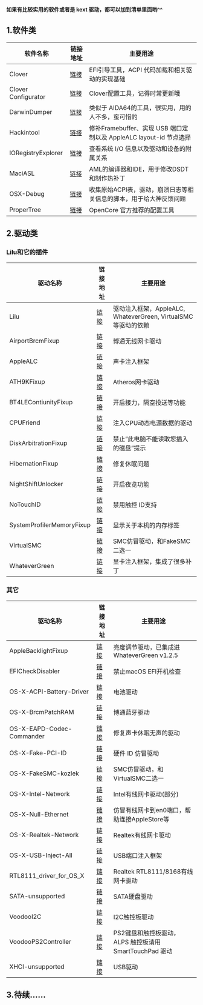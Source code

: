 **如果有比较实用的软件或者是 kext 驱动，都可以加到清单里面哟^^**

## 1.软件类

| 软件名称             | 链接地址                                     | 主要用途                                     |
| ---------------- | ---------------------------------------- | ---------------------------------------- |
| Clover  | [链接](https://sourceforge.net/projects/cloverefiboot)  |  EFI引导工具，ACPI 代码加载和相关驱动的实现基础  |
| Clover Configurator  | [链接](https://mackie100projects.altervista.org/download-clover-configurator)  |  Clover配置工具，记得时常更新哦  |
| DarwinDumper  | [链接](https://bitbucket.org/blackosx/darwindumper/downloads)  | 类似于 AIDA64的工具，很实用，用的人不多，蛮可惜的  |
| Hackintool  | [链接](https://www.insanelymac.com/forum/topic/335018-hackintool-v224)  | 修补Framebuffer、实现 USB 端口定制以及 AppleALC layout-id 节点选择  |
| IORegistryExplorer  | [链接](https://www.tonymacx86.com/attachments/ioregistryexplorer-slrid_v10-6-3-zip.24086)  | 查看系统 I/O 信息以及驱动和设备的附属关系  |
| MaciASL  | [链接](https://github.com/acidanthera/MaciASL/releases)  | AML的编译器和IDE，用于修改DSDT和制作热补丁  |
| OSX-Debug  | [链接](https://github.com/black-dragon74/OSX-Debug)  | 收集原始ACPI表，驱动，崩溃日志等相关信息的脚本，用于给大神反馈问题  |
| ProperTree | [链接](https://github.com/corpnewt/ProperTree)  | OpenCore 官方推荐的配置工具 | 

## 2.驱动类

### Lilu和它的插件

| 驱动名称             | 链接地址                                     | 主要用途                                     |
| ---------------- | ---------------------------------------- | ---------------------------------------- |
| Lilu  | [链接](https://github.com/acidanthera/Lilu)  | 驱动注入框架，AppleALC, WhateverGreen, VirtualSMC等驱动的依赖  |
| AirportBrcmFixup  | [链接](https://github.com/acidanthera/AirportBrcmFixup)  | 博通无线网卡驱动  |
| AppleALC  | [链接](https://github.com/acidanthera/AppleALC)  | 声卡注入框架  |
| ATH9KFixup  | [链接](https://github.com/chunnann/ATH9KFixup)  | Atheros网卡驱动  |
| BT4LEContiunityFixup  | [链接](https://github.com/acidanthera/BT4LEContiunityFixup)  | 开启接力，隔空投送等功能  |
| CPUFriend  | [链接](https://github.com/acidanthera/CPUFriend)  | 注入CPU动态电源数据的驱动  |
| DiskArbitrationFixup | [链接](https://github.com/Goldfish64/DiskArbitrationFixup)  | 禁止“此电脑不能读取您插入的磁盘”提示  |
| HibernationFixup  | [链接](https://github.com/acidanthera/HibernationFixup)  | 修复休眠问题  |
| NightShiftUnlocker | [链接](https://github.com/0xFireWolf/NightShiftUnlocker)  | 开启夜览功能  |
| NoTouchID  | [链接](https://github.com/al3xtjames/NoTouchID)  | 禁用触控 ID支持  |
| SystemProfilerMemoryFixup  | [链接](https://github.com/Goldfish64/SystemProfilerMemoryFixup)  | 显示关于本机的内存标签  |
| VirtualSMC  | [链接](https://github.com/acidanthera/VirtualSMC)  | SMC仿冒驱动，和FakeSMC二选一 |
| WhateverGreen  | [链接](https://github.com/acidanthera/WhateverGreen)  | 显卡注入框架，集成了很多补丁 |

### 其它

| 驱动名称             | 链接地址                                     | 主要用途                                     |
| ---------------- | ---------------------------------------- | ---------------------------------------- |
| AppleBacklightFixup  | [链接](https://bitbucket.org/RehabMan/applebacklightfixup)  | 亮度调节驱动，已集成进WhateverGreen v1.2.5  |
| EFICheckDisabler  | [链接](https://github.com/RehabMan/hack-tools/tree/master/kexts/EFICheckDisabler.kext)  | 禁止macOS EFI开机检查  |
| OS-X-ACPI-Battery-Driver  | [链接](https://bitbucket.org/RehabMan/os-x-acpi-battery-driver) | 电池驱动  |
| OS-X-BrcmPatchRAM  | [链接](https://bitbucket.org/RehabMan/os-x-brcmpatchram)  | 博通蓝牙驱动  |
| OS-X-EAPD-Codec-Commander  | [链接](https://bitbucket.org/RehabMan/os-x-eapd-codec-commander)  | 修复声卡休眠无声的驱动  |
| OS-X-Fake-PCI-ID  | [链接](https://bitbucket.org/RehabMan/os-x-fake-pci-id)  | 硬件 ID 仿冒驱动  |
| OS-X-FakeSMC-kozlek  | [链接](https://bitbucket.org/RehabMan/os-x-fakesmc-kozlek)  | SMC仿冒驱动，和VirtualSMC二选一  |
| OS-X-Intel-Network  | [链接](https://bitbucket.org/RehabMan/os-x-intel-network)  | Intel有线网卡驱动(部分)  |
| OS-X-Null-Ethernet  | [链接](https://bitbucket.org/RehabMan/os-x-null-ethernet)  | 仿冒有线网卡到en0端口，帮助连接AppleStore等  |
| OS-X-Realtek-Network  |  [链接](https://bitbucket.org/RehabMan/os-x-realtek-network) | Realtek有线网卡驱动  |
| OS-X-USB-Inject-All  | [链接](https://bitbucket.org/RehabMan/os-x-usb-inject-all)  | USB端口注入框架  |
| RTL8111_driver_for_OS_X  | [链接](https://github.com/Mieze/RTL8111_driver_for_OS_X)  | Realtek RTL8111/8168有线网卡驱动  |
| SATA-unsupported  | [链接](https://github.com/RehabMan/hack-tools/tree/master/kexts/SATA-unsupported.kext)  | SATA硬盘驱动  |
| VoodooI2C  | [链接](https://github.com/alexandred/VoodooI2C)  | I2C触控板驱动  |
| VoodooPS2Controller  | [链接](https://github.com/acidanthera/VoodooPS2)  | PS2键盘和触控板驱动，ALPS 触控板请用 SmartTouchPad 驱动  |
| XHCI-unsupported  | [链接](https://github.com/RehabMan/OS-X-USB-Inject-All/tree/master/XHCI-unsupported.kext)  |  USB驱动  |

## 3.待续……
